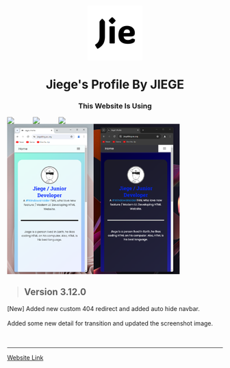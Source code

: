 <p align="center">
  <img width="128" align="center" src="/favicon/android-chrome-512x512.png">
</p>
<h1 align="center">Jiege's Profile By JIEGE</h1>

<h3 align="center">This Website Is Using</h3>
<div align="center">
  <div style="display: flex;">
    <img style="width: 60px;" src="https://cdn.jsdelivr.net/gh/devicons/devicon@latest/icons/html5/html5-original.svg">
    <img style="width: 60px;" src="https://cdn.jsdelivr.net/gh/devicons/devicon@latest/icons/css3/css3-original.svg">
    <img style="width: 60px;" src="https://cdn.jsdelivr.net/gh/devicons/devicon@latest/icons/javascript/javascript-original.svg">
  </div>
</div>

<div align="center">
  <div style="display: flex;">
    <img src="/screenshot/screenshot.png" style="width: 40%;" />
    <img src="/screenshot/screenshot_dark.png" style="width: 40%;" />
  </div>
</div>

> ## Version 3.12.0
[New] Added new custom 404 redirect and added auto hide navbar.
<br/>
<br/>
Added some new detail for transition and updated the screenshot image.
<br/>
<br/>
<br/>
<hr>

[Website Link](https://jiegeblog.eu.org/)

